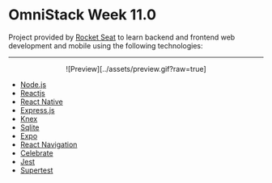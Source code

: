 # OmniStack Week 11.0

Project provided by [Rocket Seat](https://rocketseat.com.br/week/inscricao/11.0) to learn backend and frontend web development and mobile using the following technologies:

---

<div align="center">

![Preview][../assets/preview.gif?raw=true]

</div>

- [Node.js](https://nodejs.org/en/)
- [Reactjs](https://reactjs.org/)
- [React Native](https://reactnative.dev/)
- [Express.js](http://expressjs.com/)
- [Knex](http://knexjs.org/)
- [Sqlite](https://www.sqlite.org/index.html)
- [Expo](https://expo.io/)
- [React Navigation](https://reactnavigation.org/)
- [Celebrate](https://github.com/arb/celebrate)
- [Jest](https://jestjs.io/)
- [Supertest](https://github.com/visionmedia/supertest)
